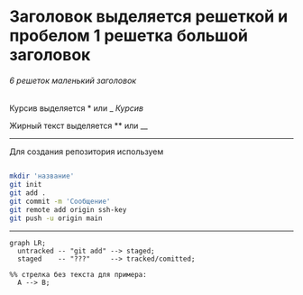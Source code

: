 # Заголовок выделяется решеткой и пробелом 1 решетка большой заголовок

###### 6 решеток маленький заголовок

Курсив выделяется * или  _  *Курсив*

Жирный текст выделяется ** или  __

---

Для создания репозитория используем 

```bash

mkdir 'название'
git init
git add .
git commit -m 'Сообщение'
git remote add origin ssh-key
git push -u origin main
```
---

```mermaid
graph LR;
  untracked -- "git add" --> staged;
  staged    -- "???"     --> tracked/comitted;

%% стрелка без текста для примера: 
  A --> B;
```

